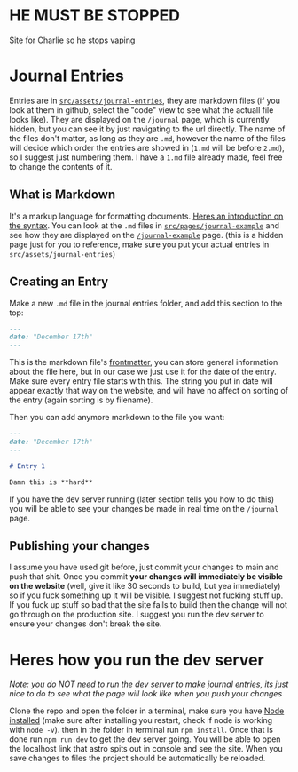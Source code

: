 # HE MUST BE STOPPED

Site for Charlie so he stops vaping

# Journal Entries

Entries are in [`src/assets/journal-entries`](src/assets/journal-entries), they are markdown files (if you look at them in github, select the "code" view to see what the actuall file looks like). They are displayed on the `/journal` page, which is currently hidden, but you can see it by just navigating to the url directly. The name of the files don't matter, as long as they are `.md`, however the name of the files will decide which order the entries are showed in (`1.md` will be before `2.md`), so I suggest just numbering them. I have a `1.md` file already made, feel free to change the contents of it.

## What is Markdown

It's a markup language for formatting documents. [Heres an introduction on the syntax](https://www.markdownguide.org/basic-syntax/). You can look at the `.md` files in [`src/pages/journal-example`](src/pages/journal-example) and see how they are displayed on the [`/journal-example`](https://charlieneedshelp.com/journal-example) page. (this is a hidden page just for you to reference, make sure you put your actual entries in `src/assets/journal-entries`)

## Creating an Entry

Make a new `.md` file in the journal entries folder, and add this section to the top:
```md
---
date: "December 17th"
---
```
This is the markdown file's [frontmatter](https://markdoc.dev/docs/frontmatter), you can store general information about the file here, but in our case we just use it for the date of the entry. Make sure every entry file starts with this. The string you put in date will appear exactly that way on the website, and will have no affect on sorting of the entry (again sorting is by filename).

Then you can add anymore markdown to the file you want:
```md
---
date: "December 17th"
---

# Entry 1

Damn this is **hard**
```

If you have the dev server running (later section tells you how to do this) you will be able to see your changes be made in real time on the `/journal` page. 

## Publishing your changes

I assume you have used git before, just commit your changes to main and push that shit. Once you commit **your changes will immediately be visible on the website** (well, give it like 30 seconds to build, but yea immediately) so if you fuck something up it will be visible. I suggest not fucking stuff up. If you fuck up stuff so bad that the site fails to build then the change will not go through on the production site. I suggest you run the dev server to ensure your changes don't break the site.

# Heres how you run the dev server

*Note: you do NOT need to run the dev server to make journal entries, its just nice to do to see what the page will look like when you push your changes* 

Clone the repo and open the folder in a terminal, make sure you have [Node installed](https://nodejs.org/en/download/prebuilt-installer) (make sure after installing you restart, check if node is working with `node -v`). then in the folder in terminal run `npm install`. Once that is done run `npm run dev` to get the dev server going. You will be able to open the localhost link that astro spits out in console and see the site. When you save changes to files the project should be automatically be reloaded.
